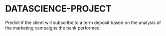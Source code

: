 # DATASCIENCE-PROJECT
Predict if the client will subscribe to a term deposit based on the analysis of the marketing campaigns the bank performed.
